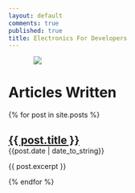 ```yaml
---
layout: default
comments: true
published: true
title: Electronics For Developers
---
```


<img src="/assets/blog/2021-02-14/RPI+NJS.png" style="text-align: center; display: block; margin-left: auto; margin-right: auto;max-width: 80%;" />

# Articles Written

{% for post in site.posts %}

<h2 style="margin-block-end: 0em;">
    <a href="{{ post.url }}">{{ post.title }}</a>
</h2>
{{post.date | date_to_string}}<br/>
<p>{{ post.excerpt }}</p>

{% endfor %}
